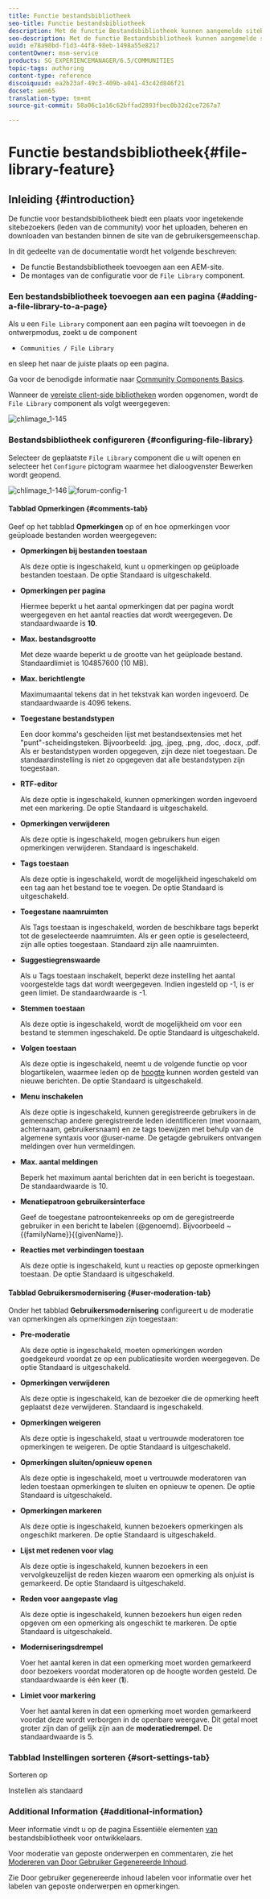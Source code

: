 ```yaml
---
title: Functie bestandsbibliotheek
seo-title: Functie bestandsbibliotheek
description: Met de functie Bestandsbibliotheek kunnen aangemelde sitebezoekers bestanden uploaden, beheren en downloaden
seo-description: Met de functie Bestandsbibliotheek kunnen aangemelde sitebezoekers bestanden uploaden, beheren en downloaden
uuid: e78a90bd-f1d3-44f8-98eb-1498a55e8217
contentOwner: msm-service
products: SG_EXPERIENCEMANAGER/6.5/COMMUNITIES
topic-tags: authoring
content-type: reference
discoiquuid: ea2b23af-49c3-409b-a041-43c42d846f21
docset: aem65
translation-type: tm+mt
source-git-commit: 58a06c1a16c62bffad2893fbec0b32d2ce7267a7

---
```



# Functie bestandsbibliotheek{#file-library-feature}

## Inleiding {#introduction}

De functie voor bestandsbibliotheek biedt een plaats voor ingetekende sitebezoekers (leden van de community) voor het uploaden, beheren en downloaden van bestanden binnen de site van de gebruikersgemeenschap.

In dit gedeelte van de documentatie wordt het volgende beschreven:

* De functie Bestandsbibliotheek toevoegen aan een AEM-site.
* De montages van de configuratie voor de `File Library` component.

### Een bestandsbibliotheek toevoegen aan een pagina {#adding-a-file-library-to-a-page}

Als u een `File Library` component aan een pagina wilt toevoegen in de ontwerpmodus, zoekt u de component

* `Communities / File Library`

en sleep het naar de juiste plaats op een pagina.

Ga voor de benodigde informatie naar [Community Components Basics](/help/communities/basics.md).

Wanneer de [vereiste client-side bibliotheken](/help/communities/essentials-file-library.md#essentials-for-client-side) worden opgenomen, wordt de `File Library` component als volgt weergegeven:

![chlimage_1-145](assets/chlimage_1-145.png)

### Bestandsbibliotheek configureren {#configuring-file-library}

Selecteer de geplaatste `File Library` component die u wilt openen en selecteer het `Configure` pictogram waarmee het dialoogvenster Bewerken wordt geopend.

![chlimage_1-146](assets/chlimage_1-146.png) ![forum-config-1](assets/forum-config-1.png)

#### Tabblad Opmerkingen {#comments-tab}

Geef op het tabblad **Opmerkingen** op of en hoe opmerkingen voor geüploade bestanden worden weergegeven:

* **Opmerkingen bij bestanden toestaan**

   Als deze optie is ingeschakeld, kunt u opmerkingen op geüploade bestanden toestaan. De optie Standaard is uitgeschakeld.

* **Opmerkingen per pagina**

   Hiermee beperkt u het aantal opmerkingen dat per pagina wordt weergegeven en het aantal reacties dat wordt weergegeven. De standaardwaarde is **10**.

* **Max. bestandsgrootte**

   Met deze waarde beperkt u de grootte van het geüploade bestand. Standaardlimiet is 104857600 (10 MB).

* **Max. berichtlengte**

   Maximumaantal tekens dat in het tekstvak kan worden ingevoerd. De standaardwaarde is 4096 tekens.

* **Toegestane bestandstypen**

   Een door komma&#39;s gescheiden lijst met bestandsextensies met het &quot;punt&quot;-scheidingsteken. Bijvoorbeeld: .jpg, .jpeg, .png, .doc, .docx, .pdf. Als er bestandstypen worden opgegeven, zijn deze niet toegestaan. De standaardinstelling is niet zo opgegeven dat alle bestandstypen zijn toegestaan.

* **RTF-editor**

   Als deze optie is ingeschakeld, kunnen opmerkingen worden ingevoerd met een markering. De optie Standaard is uitgeschakeld.

* **Opmerkingen verwijderen**

   Als deze optie is ingeschakeld, mogen gebruikers hun eigen opmerkingen verwijderen. Standaard is ingeschakeld.

* **Tags toestaan**

   Als deze optie is ingeschakeld, wordt de mogelijkheid ingeschakeld om een tag aan het bestand toe te voegen. De optie Standaard is uitgeschakeld.

* **Toegestane naamruimten**

   Als Tags toestaan is ingeschakeld, worden de beschikbare tags beperkt tot de geselecteerde naamruimten. Als er geen optie is geselecteerd, zijn alle opties toegestaan. Standaard zijn alle naamruimten.

* **Suggestiegrenswaarde**

   Als u Tags toestaan inschakelt, beperkt deze instelling het aantal voorgestelde tags dat wordt weergegeven. Indien ingesteld op -1, is er geen limiet. De standaardwaarde is -1.

* **Stemmen toestaan**

   Als deze optie is ingeschakeld, wordt de mogelijkheid om voor een bestand te stemmen ingeschakeld. De optie Standaard is uitgeschakeld.

* **Volgen toestaan**

   Als deze optie is ingeschakeld, neemt u de volgende functie op voor blogartikelen, waarmee leden op de [hoogte](/help/communities/notifications.md) kunnen worden gesteld van nieuwe berichten. De optie Standaard is uitgeschakeld.

* **Menu inschakelen**

   Als deze optie is ingeschakeld, kunnen geregistreerde gebruikers in de gemeenschap andere geregistreerde leden identificeren (met voornaam, achternaam, gebruikersnaam) en ze tags toewijzen met behulp van de algemene syntaxis voor @user-name. De getagde gebruikers ontvangen meldingen over hun vermeldingen.

* **Max. aantal meldingen**

   Beperk het maximum aantal berichten dat in een bericht is toegestaan. De standaardwaarde is 10.

* **Menatiepatroon gebruikersinterface**

   Geef de toegestane patroontekenreeks op om de geregistreerde gebruiker in een bericht te labelen (@genoemd). Bijvoorbeeld ~{{familyName}}{{givenName}}.

* **Reacties met verbindingen toestaan**

   Als deze optie is ingeschakeld, kunt u reacties op geposte opmerkingen toestaan. De optie Standaard is uitgeschakeld.

#### Tabblad Gebruikersmodernisering {#user-moderation-tab}

Onder het tabblad **Gebruikersmodernisering** configureert u de moderatie van opmerkingen als opmerkingen zijn toegestaan:

* **Pre-moderatie**

   Als deze optie is ingeschakeld, moeten opmerkingen worden goedgekeurd voordat ze op een publicatiesite worden weergegeven. De optie Standaard is uitgeschakeld.

* **Opmerkingen verwijderen**

   Als deze optie is ingeschakeld, kan de bezoeker die de opmerking heeft geplaatst deze verwijderen. Standaard is ingeschakeld.

* **Opmerkingen weigeren**

   Als deze optie is ingeschakeld, staat u vertrouwde moderatoren toe opmerkingen te weigeren. De optie Standaard is uitgeschakeld.

* **Opmerkingen sluiten/opnieuw openen**

   Als deze optie is ingeschakeld, moet u vertrouwde moderatoren van leden toestaan opmerkingen te sluiten en opnieuw te openen. De optie Standaard is uitgeschakeld.

* **Opmerkingen markeren**

   Als deze optie is ingeschakeld, kunnen bezoekers opmerkingen als ongeschikt markeren. De optie Standaard is uitgeschakeld.

* **Lijst met redenen voor vlag**

   Als deze optie is ingeschakeld, kunnen bezoekers in een vervolgkeuzelijst de reden kiezen waarom een opmerking als onjuist is gemarkeerd. De optie Standaard is uitgeschakeld.

* **Reden voor aangepaste vlag**

   Als deze optie is ingeschakeld, kunnen bezoekers hun eigen reden opgeven om een opmerking als ongeschikt te markeren. De optie Standaard is uitgeschakeld.

* **Moderniseringsdrempel**

   Voer het aantal keren in dat een opmerking moet worden gemarkeerd door bezoekers voordat moderatoren op de hoogte worden gesteld. De standaardwaarde is één keer (**1**).

* **Limiet voor markering**

   Voer het aantal keren in dat een opmerking moet worden gemarkeerd voordat deze wordt verborgen in de openbare weergave. Dit getal moet groter zijn dan of gelijk zijn aan de **moderatiedrempel**. De standaardwaarde is 5.

### Tabblad Instellingen sorteren {#sort-settings-tab}

Sorteren op

Instellen als standaard

### Additional Information {#additional-information}

Meer informatie vindt u op de pagina Essentiële elementen [van](/help/communities/essentials-file-library.md) bestandsbibliotheek voor ontwikkelaars.

Voor moderatie van geposte onderwerpen en commentaren, zie het [Modereren van Door Gebruiker Gegenereerde Inhoud](/help/communities/moderate-ugc.md).

Zie Door gebruiker gegenereerde inhoud [](/help/communities/tag-ugc.md)labelen voor informatie over het labelen van geposte onderwerpen en opmerkingen.
